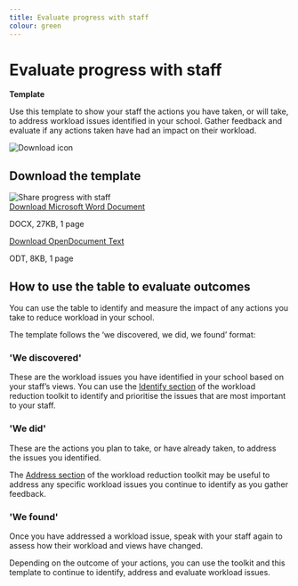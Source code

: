 ```yaml
---
title: Evaluate progress with staff
colour: green
---
```


# Evaluate progress with staff

<strong class="govuk-tag">Template</strong>

Use this template to show your staff the actions you have taken, or will take, to address workload issues identified in
your school. Gather feedback and evaluate if any actions taken have had an impact on their workload.

<div class="govuk-grid-row dfe-width-container govuk-!-padding-bottom-6">
  <div class="govuk-grid-column-full">
    <div class="info-box">
      <div class="info-box__corner">
        <img src="/assets/images/download-icon.svg" alt="Download icon">
      </div>
      <h2 class="govuk-heading-m">
        Download the template
      </h2>
      <div class="govuk-grid-row info-box__download-content">
        <div class="govuk-grid-column-one-half">
          <img src="/assets/images/identify--share-progress-with-staff.jpg" alt="Share progress with staff" class="dfe-file-preview-image">
        </div>
        <div class="govuk-grid-column-one-half">
          <a class="govuk-link--no-visited-state govuk-body" href="<%= @base_url %>/assets/files/Share progress with staff template.docx">
            Download Microsoft Word Document
          </a>
          <p>
            DOCX, 27KB, 1 page
          </p>
          <a class="govuk-link--no-visited-state govuk-body" href="<%= @base_url %>/assets/files/Share progress with staff template.odt">
            Download OpenDocument Text
          </a>
          <p>
            ODT, 8KB, 1 page
          </p>
        </div>
      </div>
    </div>
  </div>
</div>

## How to use the table to evaluate outcomes

You can use the table to identify and measure the impact of any actions you take to reduce workload in your school.

The template follows the ‘we discovered, we did, we found’ format:

### 'We discovered'

These are the workload issues you have identified in your school based on your staff’s views. You can use the
[Identify section](/workload-reduction-toolkit/identify-workload-issues) of the workload reduction toolkit to identify
and prioritise the issues that are most important to your staff.

### 'We did'

These are the actions you plan to take, or have already taken, to address the issues you identified.

The [Address section](/workload-reduction-toolkit/address-workload-issues) of the workload reduction toolkit may be
useful to address any specific workload issues you continue to identify as you gather feedback.

### 'We found'

Once you have addressed a workload issue, speak with your staff again to assess how their workload and views have changed.

Depending on the outcome of your actions, you can use the toolkit and this template to continue to identify, address and
evaluate workload issues.
